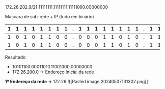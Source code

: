 172.26.202.9/21
11111111.11111111.11111000.00000000

Mascara de sub-rede + IP (tudo em binário)

| 1   | 1   | 1   | 1   | 1   | 1   | 1   | 1   | .   | 1   | 1   | 1   | 1   | 1   | 1   | 1   | 1   | .   | 1   | 1   | 1   | 1   | 1   | 0   | 0   | 0   | .   | 0   | 0   | 0   | 0   | 0   | 0   | 0   | 0   |
| --- | --- | --- | --- | --- | --- | --- | --- | --- | --- | --- | --- | --- | --- | --- | --- | --- | --- | --- | --- | --- | --- | --- | --- | --- | --- | --- | --- | --- | --- | --- | --- | --- | --- | --- |
| 1   | 0   | 1   | 0   | 1   | 1   | 0   | 0   | .   | 0   | 0   | 0   | 1   | 1   | 0   | 1   | 0   | .   | 1   | 1   | 0   | 0   | 1   | 0   | 1   | 0   | .   | 0   | 0   | 0   | 0   | 1   | 0   | 0   | 1   |
| 1   | 0   | 1   | 0   | 1   | 1   | 0   | 0   | .   | 0   | 0   | 0   | 1   | 1   | 0   | 1   | 0   | .   | 1   | 1   | 0   | 0   | 1   | 0   | 0   | 0   | .   | 0   | 0   | 0   | 0   | 0   | 0   | 0   | 0   |

Resultado:
* 10101100.00011010.11001000.00000000
* 172.26.200.0 -> Endereço Inicial da rede



**1º Endereço da rede ->** 172.26
![[Pasted image 20240507131302.png]]
